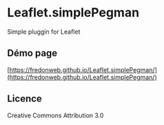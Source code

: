 # Leaflet.simplePegman
Simple pluggin for Leaflet

## Démo page

[https://fredonweb.github.io/Leaflet.simplePegman/](https://fredonweb.github.io/Leaflet.simplePegman/)

## Licence

Creative Commons Attribution 3.0
